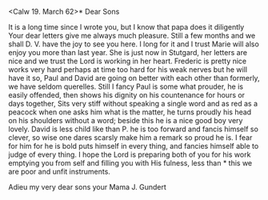  <Calw 19. March 62>*
Dear Sons

It is a long time since I wrote you, but I know that papa does it diligently Your dear letters give me always much pleasure. Still a few months and we shall D. V. have the joy to see you here. I long for it and I trust Marie will also enjoy you more than last year. She is just now in Stutgard, her letters are nice and we trust the Lord is working in her heart. 
Frederic is pretty nice works very hard perhaps at time too hard for his weak nerves but he will have it so, Paul and David are going on better with each other than formerly, we have seldom querelles. Still I fancy Paul is some what prouder, he is easily offended, then shows his dignity on his countenance for hours or days together, Sits very stiff without speaking a single word and as red as a peacock when one asks him what is the matter, he turns proudly his head on his shoulders without a word; beside this he is a nice good boy very lovely. David is less child like than P. he is too forward and fancis himself so clever, so wise one dares scarsly make him a remark so proud he is. I fear for him for he is bold puts himself in every thing, and fancies himself able to judge of every thing. I hope the Lord is preparing both of you for his work emptying you from self and filling you with His fulness, less than <for want of>* this we are poor and unfit instruments.

Adieu my very dear sons
 your Mama J. Gundert

